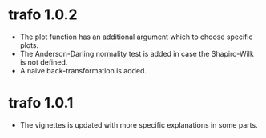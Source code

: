# trafo 1.0.2

* The plot function has an additional argument which to choose specific plots. 
* The Anderson-Darling normality test is added in case the Shapiro-Wilk is not defined.
* A naive back-transformation is added. 


# trafo 1.0.1

* The vignettes is updated with more specific explanations in some parts.

